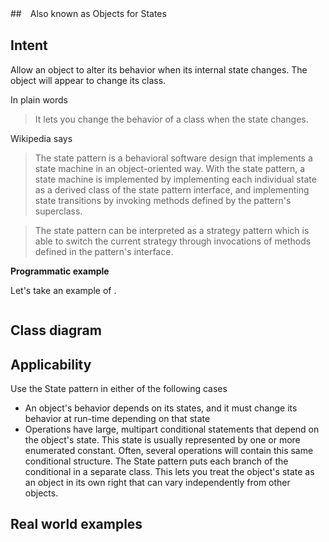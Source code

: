 ##　Also known as
Objects for States

## Intent
Allow an object to alter its behavior when its internal state changes. The object 
will appear to change its class.

In plain words
> It lets you change the behavior of a class when the state changes.

Wikipedia says
> The state pattern is a behavioral software design that implements a state machine in 
> an object-oriented way. With the state pattern, a state machine is implemented by 
> implementing each individual state as a derived class of the state pattern interface,
> and implementing state transitions by invoking methods defined by the pattern's 
> superclass.


> The state pattern can be interpreted as a strategy pattern which is able to switch the
> current strategy through invocations of methods defined in the pattern's interface. 


**Programmatic example**

Let's take an example of .

```c

```



## Class diagram




## Applicability
Use the State pattern in either of the following cases

* An object's behavior depends on its states, and it must change its behavior at 
run-time depending on that state
* Operations have large, multipart conditional statements that depend on the 
object's state. This state is usually represented by one or more enumerated constant. 
Often, several operations will contain this same conditional structure. The State 
pattern puts each branch of the conditional in a separate class. This lets you treat
the object's state as an object in its own right that can vary independently from other
objects.

## Real world examples


